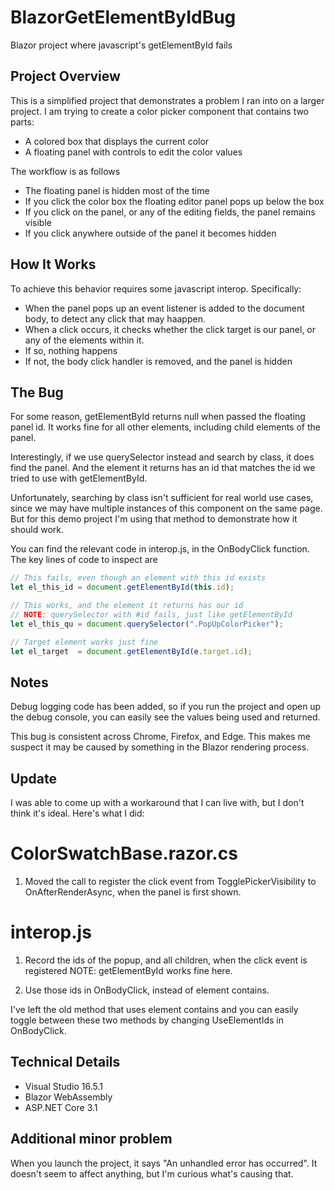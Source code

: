 # BlazorGetElementByIdBug
 Blazor project where javascript's getElementById fails

## Project Overview

This is a simplified project that demonstrates a problem I ran into on a larger project. I am trying to create a color picker component that contains two parts:

* A colored box that displays the current color
* A floating panel with controls to edit the color values

The workflow is as follows

* The floating panel is hidden most of the time
* If you click the color box the floating editor panel pops up below the box
* If you click on the panel, or any of the editing fields, the panel remains visible
* If you click anywhere outside of the panel it becomes hidden

## How It Works

To achieve this behavior requires some javascript interop. Specifically:

* When the panel pops up an event listener is added to the document body, to detect any click that may haappen.
* When a click occurs, it checks whether the click target is our panel, or any of the elements within it.
* If so, nothing happens
* If not, the body click handler is removed, and the panel is hidden

## The Bug

For some reason, getElementById returns null when passed the floating panel id. It works fine for all other elements, including child elements of the panel.

Interestingly, if we use querySelector instead and search by class, it does find the panel. And the element it returns has an id that matches the id we tried to use with getElementById.

Unfortunately, searching by class isn't sufficient for real world use cases, since we may have multiple instances of this component on the same page. But for this demo project I'm using that method to demonstrate how it should work.

You can find the relevant code in interop.js, in the OnBodyClick function. The key lines of code to inspect are

```javascript
// This fails, even though an element with this id exists
let el_this_id = document.getElementById(this.id);

// This works, and the element it returns has our id
// NOTE: querySelector with #id fails, just like getElementById
let el_this_qu = document.querySelector(".PopUpColorPicker");

// Target element works just fine
let el_target  = document.getElementById(e.target.id);
```

## Notes

Debug logging code has been added, so if you run the project and open up the debug console, you can easily see the values being used and returned.

This bug is consistent across Chrome, Firefox, and Edge. This makes me suspect it may be caused by something in the Blazor rendering process.

## Update

I was able to come up with a workaround that I can live with, but I don't think it's ideal. Here's what I did:

# ColorSwatchBase.razor.cs

1. Moved the call to register the click event from TogglePickerVisibility to OnAfterRenderAsync, when the panel is first shown.

# interop.js

1. Record the ids of the popup, and all children, when the click event is registered
NOTE: getElementById works fine here.

2. Use those ids in OnBodyClick, instead of element contains.

I've left the old method that uses element contains and you can easily toggle between these two methods by changing UseElementIds in OnBodyClick.

## Technical Details

* Visual Studio 16.5.1
* Blazor WebAssembly
* ASP.NET Core 3.1

## Additional minor problem

When you launch the project, it says "An unhandled error has occurred". It doesn't seem to affect anything, but I'm curious what's causing that.

